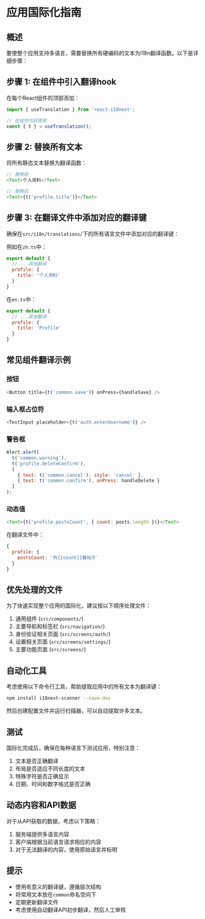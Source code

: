 # 应用国际化指南

## 概述

要使整个应用支持多语言，需要替换所有硬编码的文本为i18n翻译函数。以下是详细步骤：

## 步骤 1: 在组件中引入翻译hook

在每个React组件的顶部添加：

```javascript
import { useTranslation } from 'react-i18next';

// 在组件内部使用
const { t } = useTranslation();
```

## 步骤 2: 替换所有文本

将所有静态文本替换为翻译函数：

```javascript
// 替换前
<Text>个人资料</Text>

// 替换后
<Text>{t('profile.title')}</Text>
```

## 步骤 3: 在翻译文件中添加对应的翻译键

确保在`src/i18n/translations/`下的所有语言文件中添加对应的翻译键：

例如在`zh.ts`中：
```javascript
export default {
  // ...其他翻译
  profile: {
    title: '个人资料'
  }
}
```

在`en.ts`中：
```javascript
export default {
  // ...其他翻译
  profile: {
    title: 'Profile'
  }
}
```

## 常见组件翻译示例

### 按钮

```javascript
<Button title={t('common.save')} onPress={handleSave} />
```

### 输入框占位符

```javascript
<TextInput placeholder={t('auth.enterUsername')} />
```

### 警告框

```javascript
Alert.alert(
  t('common.warning'),
  t('profile.deleteConfirm'),
  [
    { text: t('common.cancel'), style: 'cancel' },
    { text: t('common.confirm'), onPress: handleDelete }
  ]
);
```

### 动态值

```javascript
<Text>{t('profile.postsCount', { count: posts.length })}</Text>
```

在翻译文件中：
```javascript
{
  profile: {
    postsCount: '共{{count}}篇帖子'
  }
}
```

## 优先处理的文件

为了快速实现整个应用的国际化，建议按以下顺序处理文件：

1. 通用组件 (`src/components/`)
2. 主要导航和标签栏 (`src/navigation/`)
3. 身份验证相关页面 (`src/screens/auth/`)
4. 设置相关页面 (`src/screens/settings/`)
5. 主要功能页面 (`src/screens/`)

## 自动化工具

考虑使用以下命令行工具，帮助提取应用中的所有文本为翻译键：

```bash
npm install i18next-scanner --save-dev
```

然后创建配置文件并运行扫描器，可以自动提取许多文本。

## 测试

国际化完成后，确保在每种语言下测试应用，特别注意：

1. 文本是否正确翻译
2. 布局是否适应不同长度的文本
3. 特殊字符是否正确显示
4. 日期、时间和数字格式是否正确

## 动态内容和API数据

对于从API获取的数据，考虑以下策略：

1. 服务端提供多语言内容
2. 客户端根据当前语言请求相应的内容
3. 对于无法翻译的内容，使用原始语言并标明

## 提示

- 使用有意义的翻译键，遵循层次结构
- 将常用文本放在`common`命名空间下
- 定期更新翻译文件
- 考虑使用自动翻译API初步翻译，然后人工审核 